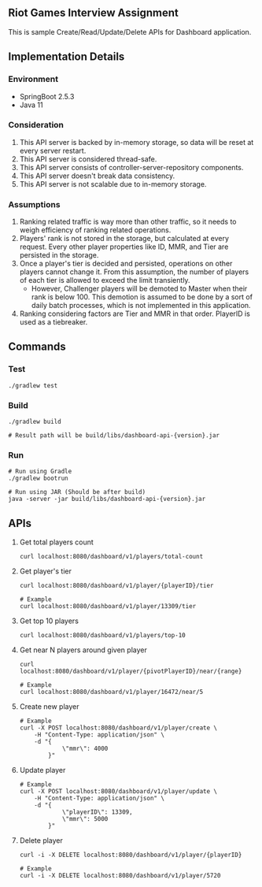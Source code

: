 ## Riot Games Interview Assignment
This is sample Create/Read/Update/Delete APIs for Dashboard application.

## Implementation Details
### Environment
* SpringBoot 2.5.3
* Java 11

### Consideration
1. This API server is backed by in-memory storage, so data will be reset at every server restart.
1. This API server is considered thread-safe.
1. This API server consists of controller-server-repository components.
1. This API server doesn't break data consistency.
1. This API server is not scalable due to in-memory storage.

### Assumptions
1. Ranking related traffic is way more than other traffic, so it needs to weigh efficiency of ranking related operations.
1. Players' rank is not stored in the storage, but calculated at every request. Every other player properties like ID, MMR, and Tier are persisted in the storage.
1. Once a player's tier is decided and persisted, operations on other players cannot change it. From this assumption, the number of players of each tier is allowed to exceed the limit transiently.
    * However, Challenger players will be demoted to Master when their rank is below 100. This demotion is assumed to be done by a sort of daily batch processes, which is not implemented in this application.
1. Ranking considering factors are Tier and MMR in that order. PlayerID is used as a tiebreaker.


## Commands
### Test
```
./gradlew test
```

### Build
```
./gradlew build

# Result path will be build/libs/dashboard-api-{version}.jar
```

### Run
```
# Run using Gradle
./gradlew bootrun

# Run using JAR (Should be after build)
java -server -jar build/libs/dashboard-api-{version}.jar
```

## APIs
1. Get total players count
    ```
    curl localhost:8080/dashboard/v1/players/total-count
    ```

1. Get player's tier
    ```
    curl localhost:8080/dashboard/v1/player/{playerID}/tier
   
    # Example
    curl localhost:8080/dashboard/v1/player/13309/tier
    ```

1. Get top 10 players
    ```
    curl localhost:8080/dashboard/v1/players/top-10
    ```

1. Get near N players around given player
    ```
    curl localhost:8080/dashboard/v1/player/{pivotPlayerID}/near/{range}
    
    # Example
    curl localhost:8080/dashboard/v1/player/16472/near/5
    ```
   
1. Create new player
    ```
    # Example
    curl -X POST localhost:8080/dashboard/v1/player/create \
        -H "Content-Type: application/json" \
        -d "{
                \"mmr\": 4000
            }"
    ```

1. Update player
    ```
    # Example
    curl -X POST localhost:8080/dashboard/v1/player/update \
        -H "Content-Type: application/json" \
        -d "{
                \"playerID\": 13309,
                \"mmr\": 5000
            }"
    ```
   
1. Delete player
    ```
    curl -i -X DELETE localhost:8080/dashboard/v1/player/{playerID}
   
    # Example
    curl -i -X DELETE localhost:8080/dashboard/v1/player/5720
    ```
